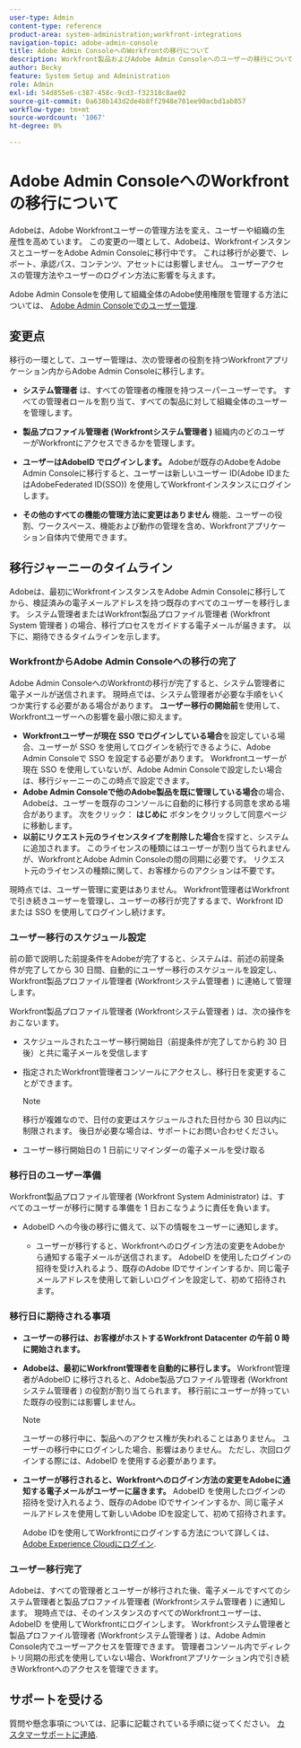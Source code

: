 ```yaml
---
user-type: Admin
content-type: reference
product-area: system-administration;workfront-integrations
navigation-topic: adobe-admin-console
title: Adobe Admin ConsoleへのWorkfrontの移行について
description: Workfront製品およびAdobe Admin Consoleへのユーザーの移行について
author: Becky
feature: System Setup and Administration
role: Admin
exl-id: 54d855e6-c387-458c-9cd3-f32318c8ae02
source-git-commit: 0a638b143d2de4b8ff2948e701ee90acbd1ab857
workflow-type: tm+mt
source-wordcount: '1067'
ht-degree: 0%

---
```


# Adobe Admin ConsoleへのWorkfrontの移行について

Adobeは、Adobe Workfrontユーザーの管理方法を変え、ユーザーや組織の生産性を高めています。 この変更の一環として、Adobeは、WorkfrontインスタンスとユーザーをAdobe Admin Consoleに移行中です。 これは移行が必要で、レポート、承認パス、コンテンツ、アセットには影響しません。 ユーザーアクセスの管理方法やユーザーのログイン方法に影響を与えます。

Adobe Admin Consoleを使用して組織全体のAdobe使用権限を管理する方法については、 [Adobe Admin Consoleでのユーザー管理](/help/quicksilver/administration-and-setup/add-users/create-and-manage-users/admin-console.md).

## 変更点

移行の一環として、ユーザー管理は、次の管理者の役割を持つWorkfrontアプリケーション内からAdobe Admin Consoleに移行します。

* **システム管理者** は、すべての管理者の権限を持つスーパーユーザーです。 すべての管理者ロールを割り当て、すべての製品に対して組織全体のユーザーを管理します。

* **製品プロファイル管理者 (Workfrontシステム管理者 )** 組織内のどのユーザーがWorkfrontにアクセスできるかを管理します。

* **ユーザーはAdobeID でログインします。** Adobeが既存のAdobeをAdobe Admin Consoleに移行すると、ユーザーは新しいユーザー ID(Adobe IDまたはAdobeFederated ID(SSO)) を使用してWorkfrontインスタンスにログインします。

* **その他のすべての機能の管理方法に変更はありません** 機能、ユーザーの役割、ワークスペース、機能および動作の管理を含め、Workfrontアプリケーション自体内で使用できます。

## 移行ジャーニーのタイムライン

Adobeは、最初にWorkfrontインスタンスをAdobe Admin Consoleに移行してから、検証済みの電子メールアドレスを持つ既存のすべてのユーザーを移行します。 システム管理者またはWorkfront製品プロファイル管理者 (Workfront System 管理者 ) の場合、移行プロセスをガイドする電子メールが届きます。 以下に、期待できるタイムラインを示します。

### WorkfrontからAdobe Admin Consoleへの移行の完了

Adobe Admin ConsoleへのWorkfrontの移行が完了すると、システム管理者に電子メールが送信されます。 現時点では、システム管理者が必要な手順をいくつか実行する必要がある場合があります。 **ユーザー移行の開始前**&#x200B;を使用して、Workfrontユーザーへの影響を最小限に抑えます。

* **Workfrontユーザーが現在 SSO でログインしている場合**&#x200B;を設定している場合、ユーザーが SSO を使用してログインを続行できるように、Adobe Admin Consoleで SSO を設定する必要があります。 Workfrontユーザーが現在 SSO を使用していないが、Adobe Admin Consoleで設定したい場合は、移行ジャーニーのこの時点で設定できます。
* **Adobe Admin Consoleで他のAdobe製品を既に管理している場合**&#x200B;の場合、Adobeは、ユーザーを既存のコンソールに自動的に移行する同意を求める場合があります。 次をクリック： **はじめに** ボタンをクリックして同意ページに移動します。
* **以前にリクエスト元のライセンスタイプを削除した場合**&#x200B;を探すと、システムに追加されます。 このライセンスの種類にはユーザーが割り当てられませんが、WorkfrontとAdobe Admin Consoleの間の同期に必要です。 リクエスト元のライセンスの種類に関して、お客様からのアクションは不要です。

現時点では、ユーザー管理に変更はありません。 Workfront管理者はWorkfrontで引き続きユーザーを管理し、ユーザーの移行が完了するまで、Workfront ID または SSO を使用してログインし続けます。

### ユーザー移行のスケジュール設定

前の節で説明した前提条件をAdobeが完了すると、システムは、前述の前提条件が完了してから 30 日間、自動的にユーザー移行のスケジュールを設定し、Workfront製品プロファイル管理者 (Workfrontシステム管理者 ) に連絡して管理します。

Workfront製品プロファイル管理者 (Workfrontシステム管理者 ) は、次の操作をおこないます。

* スケジュールされたユーザー移行開始日（前提条件が完了してから約 30 日後）と共に電子メールを受信します
* 指定されたWorkfront管理者コンソールにアクセスし、移行日を変更することができます。

  >[!NOTE]
  >
  >移行が複雑なので、日付の変更はスケジュールされた日付から 30 日以内に制限されます。 後日が必要な場合は、サポートにお問い合わせください。

* ユーザー移行開始日の 1 日前にリマインダーの電子メールを受け取る

### 移行日のユーザー準備

Workfront製品プロファイル管理者 (Workfront System Administrator) は、すべてのユーザーが移行に関する準備を 1 日おこなうように責任を負います。

* AdobeID への今後の移行に備えて、以下の情報をユーザーに通知します。

   * ユーザーが移行すると、Workfrontへのログイン方法の変更をAdobeから通知する電子メールが送信されます。 AdobeID を使用したログインの招待を受け入れるよう、既存のAdobe IDでサインインするか、同じ電子メールアドレスを使用して新しいログインを設定して、初めて招待されます。

### 移行日に期待される事項

* **ユーザーの移行は、お客様がホストするWorkfront Datacenter の午前 0 時に開始されます。**

* **Adobeは、最初にWorkfront管理者を自動的に移行します。** Workfront管理者がAdobeID に移行されると、Adobe製品プロファイル管理者 (Workfrontシステム管理者 ) の役割が割り当てられます。 移行前にユーザーが持っていた既存の役割には影響しません。

  >[!NOTE]
  >
  >ユーザーの移行中に、製品へのアクセス権が失われることはありません。 ユーザーの移行中にログインした場合、影響はありません。 ただし、次回ログインする際には、AdobeID を使用する必要があります。



* **ユーザーが移行されると、Workfrontへのログイン方法の変更をAdobeに通知する電子メールがユーザーに届きます。** AdobeID を使用したログインの招待を受け入れるよう、既存のAdobe IDでサインインするか、同じ電子メールアドレスを使用して新しいAdobe IDを設定して、初めて招待されます。

  Adobe IDを使用してWorkfrontにログインする方法について詳しくは、 [Adobe Experience Cloudにログイン](/help/quicksilver/workfront-basics/navigate-workfront/workfront-navigation/adobe-unified-experience.md#log-in-to-adobe-experience-cloud).

### ユーザー移行完了

Adobeは、すべての管理者とユーザーが移行された後、電子メールですべてのシステム管理者と製品プロファイル管理者 (Workfrontシステム管理者 ) に通知します。 現時点では、そのインスタンスのすべてのWorkfrontユーザーは、AdobeID を使用してWorkfrontにログインします。 Workfrontシステム管理者と製品プロファイル管理者 (Workfrontシステム管理者 ) は、Adobe Admin Console内でユーザーアクセスを管理できます。 管理者コンソール内でディレクトリ同期の形式を使用していない場合、Workfrontアプリケーション内で引き続きWorkfrontへのアクセスを管理できます。

## サポートを受ける

質問や懸念事項については、記事に記載されている手順に従ってください。 [カスタマーサポートに連絡](/help/quicksilver/workfront-basics/tips-tricks-and-troubleshooting/contact-customer-support.md).




